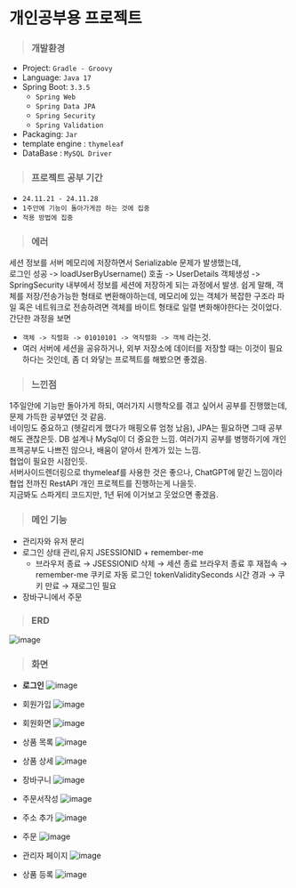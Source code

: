 # 개인공부용 프로젝트 
>### 개발환경
- Project: `Gradle - Groovy` 
- Language: `Java 17` 
- Spring Boot: `3.3.5`
  - `Spring Web`
  - `Spring Data JPA`
  - `Spring Security`
  - `Spring Validation`
- Packaging: `Jar`
- template engine : `thymeleaf`
- DataBase : `MySQL Driver`

>### 프로젝트 공부 기간
- `24.11.21 - 24.11.28`
- `1주안에 기능이 돌아가게끔 하는 것에 집중`
- `적용 방법에 집중`

> ### 에러
세션 정보를 서버 메모리에 저장하면서 Serializable 문제가 발생했는데,  
로그인 성공 -> loadUserByUsername() 호출 -> UserDetails 객체생성 ->
SpringSecurity 내부에서 정보를 세션에 저장하게 되는 과정에서 발생. 
쉽게 말해, 객체를 저장/전송가능한 형태로 변환해야하는데, 메모리에 있는 객체가 복잡한 구조라
파일 혹은 네트워크로 전송하려면 객체를 바이트 형태로 일렬 변화해야한다는 것이었다.
간단한 과정을 보면
- `객체 -> 직렬화 -> 01010101 -> 역직렬화 -> 객체` 라는것.
- 여러 서버에 세션을 공유하거나, 외부 저장소에 데이터를 저장할 때는 이것이 필요하다는 것인데,
좀 더 와닿는 프로젝트를 해봤으면 좋겠음. 

> ### 느낀점
1주일안에 기능만 돌아가게 하되, 여러가지 시행착오를 겪고 싶어서 공부를 진행했는데,<br> 
문제 가득한 공부였던 것 같음.<br> 네이밍도 중요하고 (헷갈리게 했다가 매핑오류 엄청 났음),
JPA는 필요하면 그때 공부해도 괜찮은듯. DB 설계나 MySql이 더 중요한 느낌.
여러가지 공부를 병행하기에 개인 프젝공부도 나쁘진 않으나, 배움이 얕아서 한계가 있는 느낌.<br> 협업이 필요한 시점인듯.<br>
서버사이드렌더링으로 thymeleaf를 사용한 것은 좋으나, ChatGPT에 맡긴 느낌이라 협업 전까진 RestAPI 개인 프로젝트를 진행하는게 나을듯.<br>
지금봐도 스파게티 코드지만,
1년 뒤에 이거보고 웃었으면 좋겠음. 

>### 메인 기능
- 관리자와 유저 분리
- 로그인 상태 관리,유지 JSESSIONID + remember-me
  - 브라우저 종료 → JSESSIONID 삭제 → 세션 종료
    브라우저 종료 후 재접속 → remember-me 쿠키로 자동 로그인
    tokenValiditySeconds 시간 경과 → 쿠키 만료 → 재로그인 필요
- 장바구니에서 주문


> ### ERD 
![image](https://github.com/user-attachments/assets/4ce38c13-6ae1-433d-95c5-c74e2a870dc6)


> ### 화면
- **로그인**
![image](https://github.com/user-attachments/assets/8d2e05d2-1b0c-4658-a387-ea0520df1fce)

- 회원가입
![image](https://github.com/user-attachments/assets/3d2fb633-9d88-41f7-9785-020a0bedff13)

- 회원화면
![image](https://github.com/user-attachments/assets/e2f5220a-e4c8-41c9-91a3-10a83fb73227)

- 상품 목록
![image](https://github.com/user-attachments/assets/3b66702a-b319-44b9-abd7-30cdd6c7f0ee)

- 상품 상세
![image](https://github.com/user-attachments/assets/be2ae826-2b65-4b87-be2c-faa182c074c1)

- 장바구니
![image](https://github.com/user-attachments/assets/23804918-6343-459f-acd8-98861e1b304a)

- 주문서작성
![image](https://github.com/user-attachments/assets/27cd9f55-6152-42a4-836d-1e7ea0b60302)

- 주소 추가
![image](https://github.com/user-attachments/assets/e5df6741-489d-4439-b9d8-743bcc675a63)

- 주문
![image](https://github.com/user-attachments/assets/ce3a841e-0f71-4712-bfb4-acd856ebddd3)

- 관리자 페이지
![image](https://github.com/user-attachments/assets/9353f273-554c-4617-ad3f-1aa723d62bc9)

- 상품 등록
![image](https://github.com/user-attachments/assets/45d1fbc1-8263-45f9-b8b2-76d84e7ea62c)
